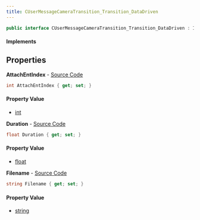 ```yaml
---
title: CUserMessageCameraTransition_Transition_DataDriven
---
```


```csharp
public interface CUserMessageCameraTransition_Transition_DataDriven : ITypedProtobuf<CUserMessageCameraTransition_Transition_DataDriven>, INativeHandle
```

#### Implements

## Properties

**AttachEntIndex** - [Source Code](https://github.com/swiftly-solution/swiftlys2/blob/master/managed/src/SwiftlyS2.Generated/Protobufs/Interfaces/CUserMessageCameraTransition_Transition_DataDriven.cs#L16)

```csharp
int AttachEntIndex { get; set; }
```

#### Property Value

- [int](https://learn.microsoft.com/dotnet/api/system.int32)

**Duration** - [Source Code](https://github.com/swiftly-solution/swiftlys2/blob/master/managed/src/SwiftlyS2.Generated/Protobufs/Interfaces/CUserMessageCameraTransition_Transition_DataDriven.cs#L19)

```csharp
float Duration { get; set; }
```

#### Property Value

- [float](https://learn.microsoft.com/dotnet/api/system.single)

**Filename** - [Source Code](https://github.com/swiftly-solution/swiftlys2/blob/master/managed/src/SwiftlyS2.Generated/Protobufs/Interfaces/CUserMessageCameraTransition_Transition_DataDriven.cs#L13)

```csharp
string Filename { get; set; }
```

#### Property Value

- [string](https://learn.microsoft.com/dotnet/api/system.string)

